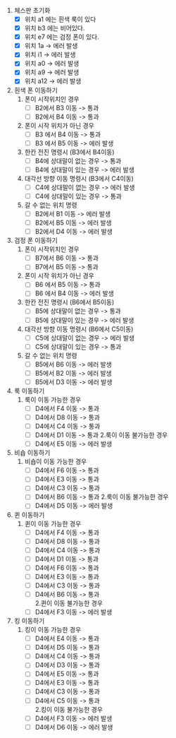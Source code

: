 1. 체스판 초기화
    -[x] 위치 a1 에는 흰색 룩이 있다
    -[x] 위치 b3 에는 비어있다.
    -[x] 위치 e7 에는 검정 폰이 있다.
    -[x] 위치 1a -> 에러 발생
    -[x] 위치 i1 -> 에러 발생
    -[x] 위치 a0 -> 에러 발생
    -[x] 위치 a9 -> 에러 발생
    -[x] 위치 a12 -> 에러 발생
    
2. 흰색 폰 이동하기
    1. 폰이 시작위치인 경우
        -[ ] B2에서 B3 이동 -> 통과
        -[ ] B2에서 B4 이동 -> 통과
    2. 폰이 시작 위치가 아닌 경우
        -[ ] B3 에서 B4 이동 -> 통과
        -[ ] B3 에서 B5 이동 -> 에러 발생
    3. 한칸 전진 명령시 (B3에서 B4이동)
        -[ ] B4에 상대말이 없는 경우 -> 통과
        -[ ] B4에 상대말이 있는 경우 -> 에러 발생
    4. 대각선 방향 이동 명령시 (B3에서 C4이동)
        -[ ] C4에 상대말이 없는 경우 -> 에러 발생
        -[ ] C4에 상대말이 있는 경우 -> 통과
    5. 갈 수 없는 위치 명령
        -[ ] B2에서 B1 이동 -> 에러 발생
        -[ ] B2에서 B5 이동 -> 에러 발생
        -[ ] B2에서 D4 이동 -> 에러 발생
        
3. 검정 폰 이동하기
    1. 폰이 시작위치인 경우
        -[ ] B7에서 B6 이동 -> 통과
        -[ ] B7에서 B5 이동 -> 통과
    2. 폰이 시작 위치가 아닌 경우
        -[ ] B6 에서 B5 이동 -> 통과
        -[ ] B6 에서 B4 이동 -> 에러 발생
    3. 한칸 전진 명령시 (B6에서 B5이동)
        -[ ] B5에 상대말이 없는 경우 -> 통과
        -[ ] B5에 상대말이 있는 경우 -> 에러 발생
    4. 대각선 방향 이동 명령시 (B6에서 C5이동)
        -[ ] C5에 상대말이 없는 경우 -> 에러 발생
        -[ ] C5에 상대말이 있는 경우 -> 통과
    5. 갈 수 없는 위치 명령
        -[ ] B5에서 B6 이동 -> 에러 발생
        -[ ] B5에서 B2 이동 -> 에러 발생
        -[ ] B5에서 D3 이동 -> 에러 발생
        
4. 룩 이동하기
    1. 룩이 이동 가능한 경우
        -[ ] D4에서 F4 이동 -> 통과
        -[ ] D4에서 D8 이동 -> 통과
        -[ ] D4에서 C4 이동 -> 통과
        -[ ] D4에서 D1 이동 -> 통과
    2.룩이 이동 불가능한 경우
        -[ ] D4에서 E5 이동 -> 에러 발생
        
5. 비숍 이동하기
    1. 비숍이 이동 가능한 경우
        -[ ] D4에서 F6 이동 -> 통과
        -[ ] D4에서 E3 이동 -> 통과
        -[ ] D4에서 C3 이동 -> 통과
        -[ ] D4에서 B6 이동 -> 통과
    2.룩이 이동 불가능한 경우
        -[ ] D4에서 D5 이동 -> 에러 발생

6. 퀸 이동하기
    1. 퀸이 이동 가능한 경우
        -[ ] D4에서 F4 이동 -> 통과
        -[ ] D4에서 D8 이동 -> 통과
        -[ ] D4에서 C4 이동 -> 통과
        -[ ] D4에서 D1 이동 -> 통과
        -[ ] D4에서 F6 이동 -> 통과
        -[ ] D4에서 E3 이동 -> 통과
        -[ ] D4에서 C3 이동 -> 통과
        -[ ] D4에서 B6 이동 -> 통과       
    2.퀸이 이동 불가능한 경우
        -[ ] D4에서 F3 이동 -> 에러 발생
        
7. 킹 이동하기
    1. 킹이 이동 가능한 경우
        -[ ] D4에서 E4 이동 -> 통과
        -[ ] D4에서 D5 이동 -> 통과
        -[ ] D4에서 C4 이동 -> 통과
        -[ ] D4에서 D3 이동 -> 통과
        -[ ] D4에서 E5 이동 -> 통과
        -[ ] D4에서 E3 이동 -> 통과
        -[ ] D4에서 C3 이동 -> 통과
        -[ ] D4에서 C5 이동 -> 통과       
    2.킹이 이동 불가능한 경우
        -[ ] D4에서 F3 이동 -> 에러 발생
        -[ ] D4에서 D6 이동 -> 에러 발생
